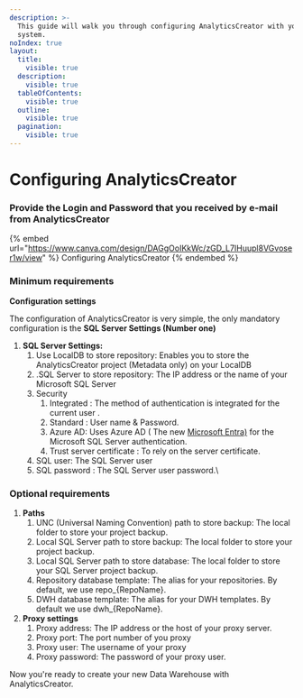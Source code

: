 ```yaml
---
description: >-
  This guide will walk you through configuring AnalyticsCreator with your
  system.
noIndex: true
layout:
  title:
    visible: true
  description:
    visible: true
  tableOfContents:
    visible: true
  outline:
    visible: true
  pagination:
    visible: true
---
```


# Configuring AnalyticsCreator

### Provide the Login and Password that you received by e-mail from AnalyticsCreator



{% embed url="https://www.canva.com/design/DAGgOoIKkWc/zGD_L7IHuupl8VGvoser1w/view" %}
Configuring AnalyticsCreator
{% endembed %}

### **Minimum requirements**

**Configuration settings**

The configuration of AnalyticsCreator is very simple, the only mandatory configuration is the **SQL Server Settings (Number one)**

1. **SQL Server Settings:**&#x20;
   1. Use LocalDB to store repository: Enables you to store the AnalyticsCreator project (Metadata only) on your LocalDB
   2. .SQL Server to store repository: The IP address or the name of your Microsoft SQL Server
   3. Security
      1. Integrated : The method of authentication is integrated for the current user .
      2. Standard : User name & Password.
      3. Azure AD:  Uses Azure AD ( The new [Microsoft Entra)](https://www.microsoft.com/en-us/security/business/identity-access/microsoft-entra-id?msockid=376ea588b059689f1c0eb0bcb1df69a1) for the Microsoft SQL Server authentication.
      4. Trust server certificate :  To rely on the server certificate.
   4. SQL user: The SQL Server user
   5. SQL password : The SQL Server user password.\


### **Optional requirements**

1. **Paths**
   1. UNC (Universal Naming Convention) path to store backup: The local folder to store your project backup.
   2. Local SQL Server path to store backup: The local folder to store your project backup.
   3. Local SQL Server path to store database: The local folder to store your SQL Server project backup.
   4. Repository database template: The alias for your repositories. By default, we use repo\_{RepoName}.
   5. DWH database template: The alias for your DWH templates. By default we use dwh\_{RepoName}.
2. **Proxy settings**
   1. Proxy address: The IP address or the host of your proxy server.
   2. Proxy port: The port number of you proxy
   3. Proxy user: The username of your proxy
   4. Proxy password: The password of your proxy user.

Now you're ready to create your new Data Warehouse with AnalyticsCreator.

&#x20;
